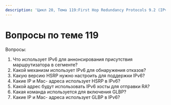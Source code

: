 ```yaml
---
description: 'Цикл 20, Тема 119:First Hop Redundancy Protocols 9.2 (IPv6)'
---
```


# Вопросы по теме 119

Вопросы:

1. Что использует IPv6 для аннонсирования присутствия маршрутизатора в сегменте?
2. Какой механизм использует IPv6 для обнаружения отказов?
3. Какую версию HSRP нужно настроить для поддержки IPv6?
4. Какие IP и Mac- адреса использует HSRP в IPv6?
5. Какой адрес будут использовать IPv6 хосты для отправки RA?
6. Какая команда используется для включения GLBP?
7. Какие IP и Mac- адреса использует GLBP в IPv6?

